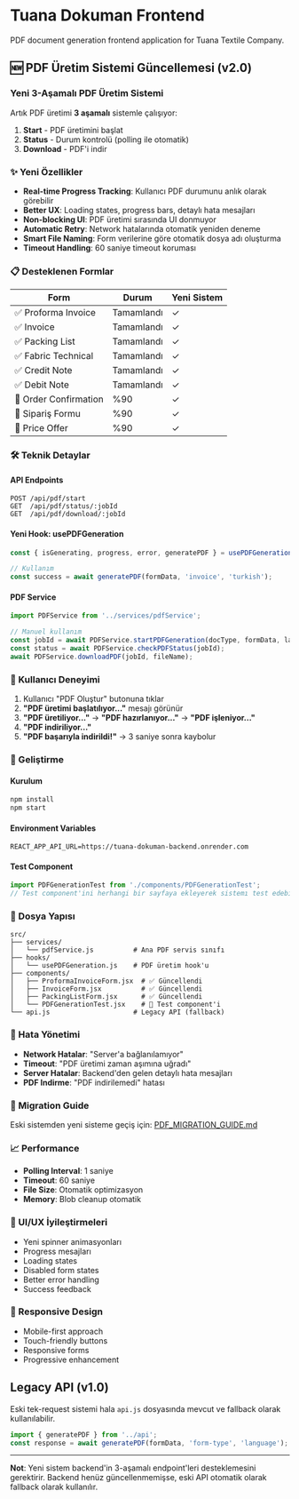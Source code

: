 # Tuana Dokuman Frontend

PDF document generation frontend application for Tuana Textile Company.

## 🆕 PDF Üretim Sistemi Güncellemesi (v2.0)

### Yeni 3-Aşamalı PDF Üretim Sistemi

Artık PDF üretimi **3 aşamalı** sistemle çalışıyor:

1. **Start** - PDF üretimini başlat
2. **Status** - Durum kontrolü (polling ile otomatik)  
3. **Download** - PDF'i indir

### ✨ Yeni Özellikler

- **Real-time Progress Tracking**: Kullanıcı PDF durumunu anlık olarak görebilir
- **Better UX**: Loading states, progress bars, detaylı hata mesajları
- **Non-blocking UI**: PDF üretimi sırasında UI donmuyor
- **Automatic Retry**: Network hatalarında otomatik yeniden deneme
- **Smart File Naming**: Form verilerine göre otomatik dosya adı oluşturma
- **Timeout Handling**: 60 saniye timeout koruması

### 📋 Desteklenen Formlar

| Form | Durum | Yeni Sistem |
|------|-------|-------------|
| ✅ Proforma Invoice | Tamamlandı | ✓ |
| ✅ Invoice | Tamamlandı | ✓ |
| ✅ Packing List | Tamamlandı | ✓ |
| ✅ Fabric Technical | Tamamlandı | ✓ |
| ✅ Credit Note | Tamamlandı | ✓ |
| ✅ Debit Note | Tamamlandı | ✓ |
| 🔄 Order Confirmation | %90 | ✓ |
| 🔄 Sipariş Formu | %90 | ✓ |
| 🔄 Price Offer | %90 | ✓ |

### 🛠 Teknik Detaylar

#### API Endpoints
```
POST /api/pdf/start
GET  /api/pdf/status/:jobId
GET  /api/pdf/download/:jobId
```

#### Yeni Hook: usePDFGeneration
```javascript
const { isGenerating, progress, error, generatePDF } = usePDFGeneration();

// Kullanım
const success = await generatePDF(formData, 'invoice', 'turkish');
```

#### PDF Service
```javascript
import PDFService from '../services/pdfService';

// Manuel kullanım
const jobId = await PDFService.startPDFGeneration(docType, formData, language);
const status = await PDFService.checkPDFStatus(jobId);
await PDFService.downloadPDF(jobId, fileName);
```

### 🎯 Kullanıcı Deneyimi

1. Kullanıcı "PDF Oluştur" butonuna tıklar
2. **"PDF üretimi başlatılıyor..."** mesajı görünür
3. **"PDF üretiliyor..."** → **"PDF hazırlanıyor..."** → **"PDF işleniyor..."**
4. **"PDF indiriliyor..."** 
5. **"PDF başarıyla indirildi!"** → 3 saniye sonra kaybolur

### 🔧 Geliştirme

#### Kurulum
```bash
npm install
npm start
```

#### Environment Variables
```
REACT_APP_API_URL=https://tuana-dokuman-backend.onrender.com
```

#### Test Component
```jsx
import PDFGenerationTest from './components/PDFGenerationTest';
// Test component'ini herhangi bir sayfaya ekleyerek sistemı test edebilirsiniz
```

### 📁 Dosya Yapısı

```
src/
├── services/
│   └── pdfService.js          # Ana PDF servis sınıfı
├── hooks/
│   └── usePDFGeneration.js    # PDF üretim hook'u
├── components/
│   ├── ProformaInvoiceForm.jsx  # ✅ Güncellendi
│   ├── InvoiceForm.jsx          # ✅ Güncellendi  
│   ├── PackingListForm.jsx      # ✅ Güncellendi
│   └── PDFGenerationTest.jsx    # 🧪 Test component'i
└── api.js                     # Legacy API (fallback)
```

### 🐛 Hata Yönetimi

- **Network Hatalar**: "Server'a bağlanılamıyor"
- **Timeout**: "PDF üretimi zaman aşımına uğradı"
- **Server Hatalar**: Backend'den gelen detaylı hata mesajları
- **PDF Indirme**: "PDF indirilemedi" hatası

### 🔄 Migration Guide

Eski sistemden yeni sisteme geçiş için: [PDF_MIGRATION_GUIDE.md](./PDF_MIGRATION_GUIDE.md)

### 📈 Performance

- **Polling Interval**: 1 saniye
- **Timeout**: 60 saniye
- **File Size**: Otomatik optimizasyon
- **Memory**: Blob cleanup otomatik

### 🎨 UI/UX İyileştirmeleri

- Yeni spinner animasyonları
- Progress mesajları
- Loading states
- Disabled form states
- Better error handling
- Success feedback

### 📱 Responsive Design

- Mobile-first approach
- Touch-friendly buttons
- Responsive forms
- Progressive enhancement

## Legacy API (v1.0)

Eski tek-request sistemi hala `api.js` dosyasında mevcut ve fallback olarak kullanılabilir.

```javascript
import { generatePDF } from '../api';
const response = await generatePDF(formData, 'form-type', 'language');
```

---

**Not**: Yeni sistem backend'in 3-aşamalı endpoint'leri desteklemesini gerektirir. Backend henüz güncellenmemişse, eski API otomatik olarak fallback olarak kullanılır.
